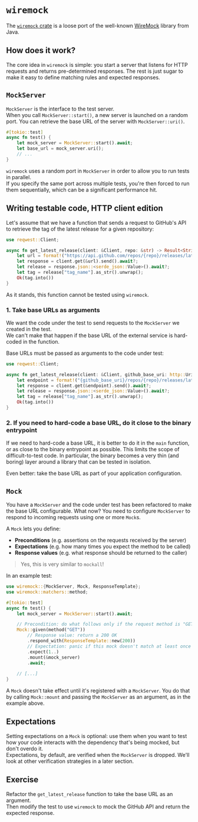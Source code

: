 # `wiremock`

The [`wiremock` crate](https://crates.io/crates/wiremock) is a loose port of the well-known 
[WireMock](http://wiremock.org/) library from Java.  

## How does it work?

The core idea in `wiremock` is simple: you start a server that listens for HTTP requests and returns pre-determined
responses. The rest is just sugar to make it easy to define matching rules and expected responses.

## `MockServer`

`MockServer` is the interface to the test server.  
When you call `MockServer::start()`, a new server is launched on a random port. 
You can retrieve the base URL of the server with `MockServer::uri()`.

```rust
#[tokio::test]
async fn test() {
    let mock_server = MockServer::start().await;
    let base_url = mock_server.uri();
    // ...
}
```

`wiremock` uses a random port in `MockServer` in order to allow you to run tests in parallel.  
If you specify the same port across multiple tests, you're then forced to run them sequentially, which can be a
significant performance hit.

## Writing testable code, HTTP client edition

Let's assume that we have a function that sends a request to GitHub's API to retrieve the tag of the latest release
for a given repository:

```rust
use reqwest::Client;

async fn get_latest_release(client: &Client, repo: &str) -> Result<String, reqwest::Error> {
    let url = format!("https://api.github.com/repos/{repo}/releases/latest");
    let response = client.get(&url).send().await?;
    let release = response.json::<serde_json::Value>().await?;
    let tag = release["tag_name"].as_str().unwrap();
    Ok(tag.into())
}
```

As it stands, this function cannot be tested using `wiremock`.

### 1. Take base URLs as arguments

We want the code under the test to send requests to the `MockServer` we created in the test.  
We can't make that happen if the base URL of the external service is hard-coded in the function.

Base URLs must be passed as arguments to the code under test:

```rust
use reqwest::Client;

async fn get_latest_release(client: &Client, github_base_uri: http::Uri, repo: &str) -> Result<String, reqwest::Error> {
    let endpoint = format!("{github_base_uri}/repos/{repo}/releases/latest");
    let response = client.get(&endpoint).send().await?;
    let release = response.json::<serde_json::Value>().await?;
    let tag = release["tag_name"].as_str().unwrap();
    Ok(tag.into())
}
```

### 2. If you need to hard-code a base URL, do it close to the binary entrypoint

If we need to hard-code a base URL, it is better to do it in the `main` function, or as close to the binary entrypoint as possible.
This limits the scope of difficult-to-test code. In particular, the binary becomes a very thin (and boring) layer
around a library that can be tested in isolation.

Even better: take the base URL as part of your application configuration. 

## `Mock`

You have a `MockServer` and the code under test has been refactored to make the base URL configurable. What now?
You need to configure `MockServer` to respond to incoming requests using one or more `Mock`s.

A `Mock` lets you define:

- **Preconditions** (e.g. assertions on the requests received by the server)
- **Expectations** (e.g. how many times you expect the method to be called)
- **Response values** (e.g. what response should be returned to the caller)

> Yes, this is very similar to `mockall`!

In an example test:

```rust
use wiremock::{MockServer, Mock, ResponseTemplate};
use wiremock::matchers::method;

#[tokio::test]
async fn test() {
    let mock_server = MockServer::start().await;

    // Precondition: do what follows only if the request method is "GET"
    Mock::given(method("GET"))
        // Response value: return a 200 OK
        .respond_with(ResponseTemplate::new(200))
        // Expectation: panic if this mock doesn't match at least once
        .expect(1..)
        .mount(&mock_server)
        .await;
    
    // [...]
}
```

A `Mock` doesn't take effect until it's registered with a `MockServer`. 
You do that by calling `Mock::mount` and passing the `MockServer` as an argument, as in the example
above.

## Expectations

Setting expectations on a `Mock` is optional: use them when you want to test how your code interacts with the
dependency that's being mocked, but don't overdo it.  
Expectations, by default, are verified when the `MockServer` is dropped. We'll look at other verification
strategies in a later section.

## Exercise

Refactor the `get_latest_release` function to take the base URL as an argument.  
Then modify the test to use `wiremock` to mock the GitHub API and return the expected response.
